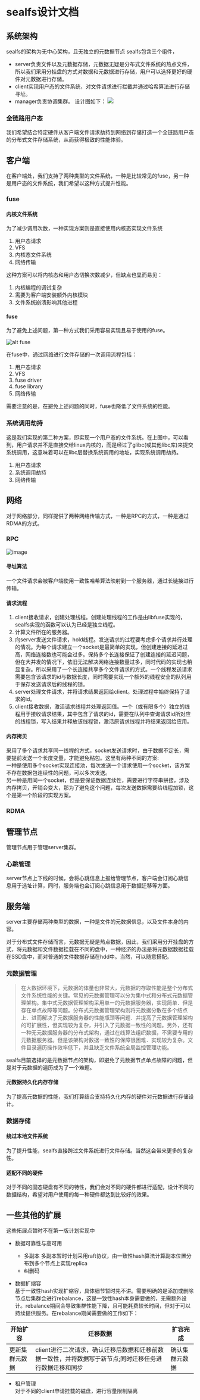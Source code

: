 # sealfs设计文档

## 系统架构
sealfs的架构为无中心架构，且无独立的元数据节点
sealfs包含三个组件，
- server负责文件以及元数据存储，元数据无疑是分布式文件系统的热点文件，所以我们采用分挂盘的方式对数据和元数据进行存储，用户可以选择更好的硬件对元数据进行存储。
- client实现用户态的文件系统，对文件请求进行拦截并通过哈希算法进行存储寻址。
- manager负责协调集群。
设计图如下：
![](images/architecture.jpg)

### 全链路用户态
我们希望结合特定硬件从客户端文件请求劫持到网络到存储打造一个全链路用户态的分布式文件存储系统，从而获得极致的性能体验。

## 客户端
在客户端处，我们支持了两种类型的文件系统，一种是比较常见的fuse，另一种是用户态的文件系统，我们希望以这种方式提升性能。

### fuse
#### 内核文件系统
为了减少调用次数，一种实现方案则是直接使用内核态实现文件系统

1. 用户态请求
2. VFS
3. 内核态文件系统
4. 网络传输

这种方案可以将内核态和用户态切换次数减少，但缺点也显而易见：
1. 内核编程的调试复杂
2. 需要为客户端安装额外内核模块
3. 文件系统崩溃影响其他进程

#### fuse
为了避免上述问题，第一种方式我们采用容易实现且易于使用的fuse。

![alt fuse](https://imgconvert.csdnimg.cn/aHR0cHM6Ly9tbWJpei5xcGljLmNuL21tYml6X3BuZy9kNGhvWUpseE9qTnNvaWNRQkUwM01aRDBrWjNmY3VpYWVRZzJmV1RlNFlWV3RUYko5aWN1cG1iZ1IwZGd1RUlrTTloTzZzaWJQdU80VTlFNzlpYWczWWljdlE4US82NDA?x-oss-process=image/format,png)

在fuse中，通过网络进行文件存储的一次调用流程包括：
1. 用户态请求
2. VFS
3. fuse driver
4. fuse library
5. 网络传输

需要注意的是，在避免上述问题的同时，fuse也降低了文件系统的性能。


### 系统调用劫持
这是我们实现的第二种方案，即实现一个用户态的文件系统。在上图中，可以看到，用户请求并不是直接交给linux内核的，而是经过了glibc(或其他libc库)来提交系统调用，这意味着可以在libc层替换系统调用的地址，实现系统调用劫持。  
1. 用户态请求
2. 系统调用劫持
3. 网络传输

## 网络
对于网络部分，同样提供了两种网络传输方式，一种是RPC的方式，一种是通过RDMA的方式。

### RPC
![image](https://user-images.githubusercontent.com/14962503/189853670-d10c29e8-34d7-468e-baa6-36c8fa65a3c9.png)

#### 寻址算法
一个文件请求会被客户端使用一致性哈希算法映射到一个服务器，通过长链接进行传输。

#### 请求流程

1. client接收请求，创建处理线程。创建处理线程的工作是由libfuse实现的，sealfs实现的函数可以认为已经是独立线程。
2. 计算文件所在的服务器。
3. 向server发送文件请求，hold线程。发送请求的过程要考虑多个请求并行处理的情况。为每个请求建立一个socket是最简单的实现，但创建连接的延迟过高，网络连接数也可能会过多。保持多个长连接保证了创建连接的延迟问题，但在大并发的情况下，依旧无法解决网络连接数量过多，同时代码的实现也稍显复杂。所以采用了一个长连接共享多个文件请求的方式。一个线程发送请求需要包含该请求的id与数据长度，同时需要实现一个额外的线程安全的队列用于保存发送请求后的线程的锁。
4. server处理文件请求，并将请求结果返回给client。处理过程中始终保持了请求的id。
5. client接收数据，激活请求线程并处理返回值。一个（或有限多个）独立的线程用于接收请求结果，其中包含了请求的id，需要在队列中查询请求id所对应的线程锁，写入结果并释放该线程锁，激活原请求线程并将结果返回给应用。

#### 内存拷贝

采用了多个请求共享同一线程的方式，socket发送请求时，由于数据不定长，需要提前发送一个长度变量，才能避免粘包。这里有两种不同的方案:  
一种是使用多个socket实现连接池，每次发送一个请求使用一个socket，该方案不存在数据包连续性的问题，可以多次发送。  
另一种是用同一个socket，但是要保证数据连续性，需要进行字符串拼接，涉及内存拷贝，开销会变大，那为了避免这个问题，每次发送数据需要给线程加锁，这个是第一个阶段的实现方案。

### RDMA

## 管理节点
管理节点用于管理server集群。

### 心跳管理
server节点上下线的时候，会将心跳信息上报给管理节点，客户端会订阅心跳信息用于选址计算，同时，服务端也会订阅心跳信息用于数据迁移等方面。

## 服务端
server主要存储两种类型的数据，一种是文件的元数据信息，以及文件本身的内容。

对于分布式文件存储而言，元数据无疑是热点数据，因此，我们采用分开挂盘的方式，将元数据和文件数据挂载在不同的盘中，一种经济的办法是将元数据数据挂载在SSD盘中，而对普通的文件数据存储在hdd中。当然，可以随意搭配。

### 元数据管理

>在大数据环境下，元数据的体量也非常大，元数据的存取性能是整个分布式文件系统性能的关键。常见的元数据管理可以分为集中式和分布式元数据管理架构。集中式元数据管理架构采用单一的元数据服务器，实现简单．但是存在单点故障等问题。分布式元数据管理架构则将元数据分散在多个结点上．进而解决了元数据服务器的性能瓶颈等问题．并提高了元数据管理架构的可扩展性，但实现较为复杂，并引入了元数据一致性的问题。另外，还有一种无元数据服务器的分布式架构，通过在线算法组织数据，不需要专用的元数据服务器。但是该架构对数据一致性的保障很困难．实现较为复杂。文件目录遍历操作效率低下，并且缺乏文件系统全局监控管理功能。

sealfs目前选择的是元数据节点的架构，即避免了元数据节点单点故障的问题，但是对于元数据的遍历成为了一个难题。

#### 元数据持久化内存存储

为了提高元数据的性能，我们打算结合支持持久化内存的硬件对元数据进行存储设计。

### 数据存储

#### 绕过本地文件系统
为了提升性能，sealfs直接跨过文件系统进行文件存储。当然这会带来更多的复杂性。

#### 适配不同的硬件
对于不同的固态硬盘有不同的特性，我们会对不同的硬件都进行适配，设计不同的数据结构，希望对用户使用的每一种硬件都达到比较好的效果。

## 一些其他的扩展
这些拓展点暂时不在第一版计划实现中
- 数据可靠性与高可用  
  - 多副本
    多副本暂时计划采用raft协议，由一致性hash算法计算副本位置分布到多个节点上实现replica
  - 纠删码

- 数据扩缩容  
基于一致性hash实现扩缩容，具体细节暂时先不讲。需要明确的是添加或删除节点后集群会进行rebalance，这是一致性hash本身需要做的，无需额外设计。rebalance期间会导致集群性能下降，且可能耗费较长时间，但对于可以持续提供服务。在rebalance期间需要做的工作如下：

| 开始扩容 | 迁移数据 | 扩容完成 |
| ---- | ---- | ---- |
| 更新集群元数据 | client进行二次请求，确认迁移后数据和迁移前数据一致性，并将数据写于新节点;同时迁移任务进行数据迁移和同步 | 确认集群元数据 |

- 租户管理  
对于不同的client申请挂载的磁盘，进行容量限制隔离




